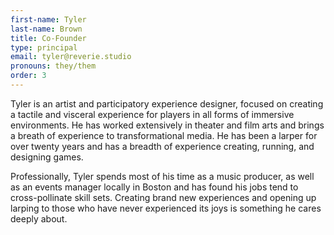 ```yaml
---
first-name: Tyler
last-name: Brown
title: Co-Founder
type: principal
email: tyler@reverie.studio
pronouns: they/them
order: 3
---
```


Tyler is an artist and participatory experience designer, focused on creating a tactile and visceral experience for players in all forms of immersive environments. He has worked extensively in theater and film arts and brings a breath of experience to transformational media. He has been a larper for over twenty years and has a breadth of experience creating, running, and designing games. 

Professionally, Tyler spends most of his time as a music producer, as well as an events manager locally in Boston and has found his jobs tend to cross-pollinate skill sets. Creating brand new experiences and opening up larping to those who have never experienced its joys is something he cares deeply about.

